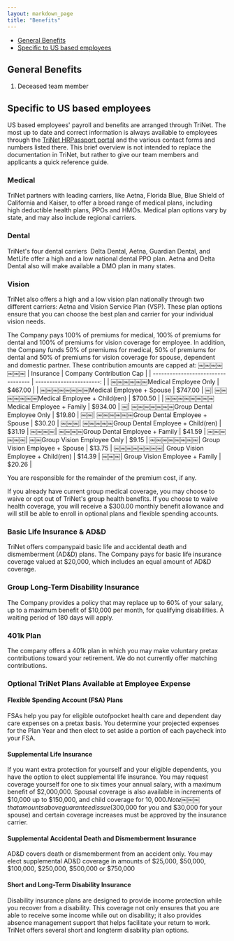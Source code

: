 ```yaml
---
layout: markdown_page
title: "Benefits"
---
```

* [General Benefits](#general-benefits)
* [Specific to US based employees](#us-specific-benefits)   

## General Benefits <a name="general-benefits"></a>

1. Deceased team member



## Specific to US based employees <a name="us-specific-benefits"></a>

US based employees' payroll and benefits are arranged through TriNet. The most up
to date and correct information is always available to employees through the
[TriNet HRPassport portal](https://www.hrpassport.com) and the various contact forms
and numbers listed there. This brief overview is not intended to replace the
documentation in TriNet, but rather to give our team members and applicants a
quick reference guide.

### Medical
TriNet partners with leading carriers, like Aetna, Florida Blue, Blue Shield of California and Kaiser, to offer a broad range of medical plans, including high­ deductible health plans, PPOs and HMOs. Medical plan options vary by state, and may also include regional carriers.

### Dental
TriNet's four dental carriers ­ Delta Dental, Aetna, Guardian Dental, and MetLife ­offer a high and a low national dental PPO plan. Aetna and Delta Dental also will make available a DMO plan in many states.

### Vision
TriNet also offers a high and a low vision plan nationally through two different carriers: Aetna and Vision Service Plan (VSP). These plan options ensure that you can choose the best plan and carrier for your individual vision needs.

The Company pays 100% of premiums for medical, 100% of premiums for dental and 100% of premiums for vision coverage for employee. In addition, the Company funds 50% of premiums for medical, 50% of premiums for dental and 50% of premiums for vision coverage for spouse, dependent and domestic partner. These contribution amounts are capped at:
￼￼￼￼￼￼￼
| Insurance                          | Company Contribution Cap |
| ---------------------------------- | -----------------------: |
| ￼￼￼￼￼￼Medical Employee Only              |                  $467.00 |
| ￼￼￼￼￼￼￼￼Medical Employee + Spouse          |                  $747.00 |
￼| ￼￼￼￼￼￼￼Medical Employee + Child(ren)      |                  $700.50 |
| ￼￼￼￼￼￼￼￼Medical Employee + Family          |                  $934.00 |
￼| ￼￼￼￼￼￼￼Group Dental Employee Only         |                   $19.80 |
￼￼| ￼￼￼￼￼￼Group Dental Employee + Spouse     |                   $30.20 |
￼￼￼| ￼￼￼￼￼Group Dental Employee + Child(ren) |                   $31.19 |
￼￼￼￼| ￼￼￼￼Group Dental Employee + Family     |                   $41.59 |
￼￼￼￼￼￼| ￼￼Group Vision Employee Only         |                    $9.15 |
￼￼￼￼￼￼￼￼| Group Vision Employee + Spouse     |                   $13.75 |
￼￼￼￼￼￼￼￼| Group Vision Employee + Child(ren) |                   $14.39 |
￼￼￼| Group Vision Employee + Family     |                   $20.26 |

You are responsible for the remainder of the premium cost, if any.

If you already have current group medical coverage, you may choose to waive or opt out of TriNet's group health benefits. If you choose to waive health coverage, you will receive a $300.00 monthly benefit allowance and will still be able to enroll in optional plans and flexible spending accounts.

### Basic Life Insurance & AD&D

TriNet offers company­paid basic life and accidental death and dismemberment (AD&D) plans. The Company pays for basic life insurance coverage valued at $20,000, which includes an equal amount of AD&D coverage.

### Group Long­-Term Disability Insurance

The Company provides a policy that may replace up to 60% of your salary, up to a maximum benefit of $10,000 per month, for qualifying disabilities. A waiting period of 180 days will apply.

### 401k Plan
The company offers a 401k plan in which you may make voluntary pre­tax contributions toward your retirement. We do not currently offer matching contributions.

### Optional TriNet Plans Available at Employee Expense

#### Flexible Spending Account (FSA) Plans

FSAs help you pay for eligible out­of­pocket health care and dependent day care expenses on a pre­tax basis. You determine your projected expenses for the Plan Year and then elect to set aside a portion of each paycheck into your FSA.

#### Supplemental Life Insurance

If you want extra protection for yourself and your eligible dependents, you have the option to elect supplemental life insurance. You may request coverage yourself for one to six times your annual salary, with a maximum benefit of $2,000,000. Spousal coverage is also available in increments of $10,000 up to $150,000, and child coverage for $10,000. Note￼￼￼ that amounts above guaranteed issue ($300,000 for you and $30,000 for your spouse) and certain coverage increases must be approved by the insurance carrier.

#### Supplemental Accidental Death and Dismemberment Insurance
AD&D covers death or dismemberment from an accident only. You may elect supplemental AD&D coverage in amounts of $25,000, $50,000, $100,000, $250,000, $500,000 or $750,000

#### Short­ and Long­-Term Disability Insurance
Disability insurance plans are designed to provide income protection while you recover from a disability. This coverage not only ensures that you are able to receive some income while out on disability; it also provides absence management support that helps facilitate your return to work. TriNet offers several short­ and long­term disability plan options.
